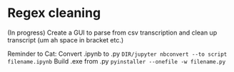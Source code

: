 # Regex cleaning
(In progress) Create a GUI to parse from csv transcription and clean up transcript (um ah space in bracket etc.)

Reminder to Cat: 
Convert .ipynb to .py `DIR/jupyter nbconvert --to script filename.ipynb`
Build .exe from .py `pyinstaller --onefile -w filename.py`
